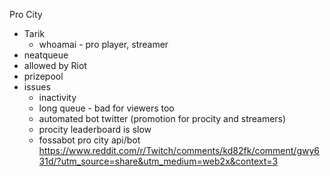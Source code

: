 Pro City
- Tarik
	- whoamai - pro player, streamer
- neatqueue
- allowed by Riot
- prizepool
- issues
	- inactivity
	- long queue - bad for viewers too
	- automated bot twitter (promotion for procity and streamers)
	- procity leaderboard is slow
	- fossabot pro city api/bot https://www.reddit.com/r/Twitch/comments/kd82fk/comment/gwy631d/?utm_source=share&utm_medium=web2x&context=3
